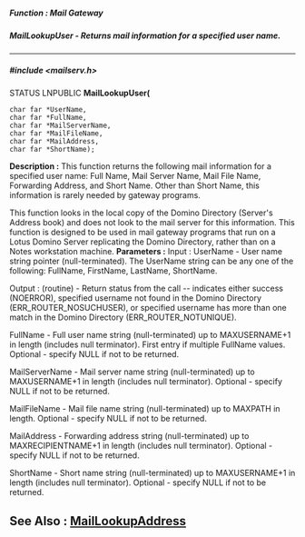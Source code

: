 ##### Function : Mail Gateway
##### MailLookupUser - Returns mail information for a specified user name.
---
##### #include <mailserv.h>
STATUS LNPUBLIC **MailLookupUser(**

	char far *UserName,
	char far *FullName,
	char far *MailServerName,
	char far *MailFileName,
	char far *MailAddress,
	char far *ShortName);
**Description :**
This function returns the following mail information for a specified user 
name:  Full Name, Mail Server Name, Mail File Name, Forwarding Address, and 
Short Name.  Other than Short Name, this information is rarely needed by 
gateway programs.

This function looks in the local copy of the Domino Directory (Server's Address 
book) and does not look to the mail server for this information.  This function 
is designed to be used in mail gateway programs that run on a Lotus Domino 
Server replicating the Domino Directory, rather than on a Notes workstation 
machine.
**Parameters :**
Input :
UserName  -  User name string pointer (null-terminated).  The UserName string can be any one of the following:  FullName, FirstName, LastName, ShortName.

Output :
(routine)  -   Return status from the call -- indicates either success (NOERROR), specified username not found in the Domino Directory (ERR_ROUTER_NOSUCHUSER), or specified username has more than one match in the Domino Directory (ERR_ROUTER_NOTUNIQUE).


FullName  -  Full user name string (null-terminated) up to MAXUSERNAME+1 in length (includes null terminator).  First entry if multiple FullName values.  Optional - specify NULL if not to be returned.

MailServerName  -  Mail server name string (null-terminated) up to MAXUSERNAME+1 in length (includes null terminator).  Optional - specify NULL if not to be returned.

MailFileName  -  Mail file name string (null-terminated) up to MAXPATH in length.  Optional - specify NULL if not to be returned.

MailAddress  -  Forwarding address string (null-terminated) up to MAXRECIPIENTNAME+1 in length (includes null terminator).  Optional - specify NULL if not to be returned.

ShortName  -  Short name string (null-terminated) up to MAXUSERNAME+1 in length (includes null terminator).  Optional - specify NULL if not to be returned.

**See Also :**
[MailLookupAddress](D:/md_files/MailLookupAddress.md)
---
